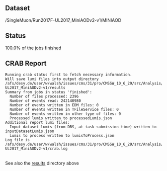 ## Dataset 
/SingleMuon/Run2017F-UL2017_MiniAODv2-v1/MINIAOD
## Status 
100.0% of the jobs finished
## CRAB Report 
```
Running crab status first to fetch necessary information.
Will save lumi files into output directory /afs/desy.de/user/w/walsh/issues/cms/31/pro/CMSSW_10_6_29/src/Analysis/Ntuplizer/test/crab_projects_SingleMuon_UL2017/crab_SingleMuon_Run2017F-UL2017_MiniAODv2-v1/results
Summary from jobs in status 'finished':
  Number of files processed: 2396
  Number of events read: 242140980
  Number of events written in EDM files: 0
  Number of events written in TFileService files: 0
  Number of events written in other type of files: 0
  Processed lumis written to processedLumis.json
Additional report lumi files:
  Input dataset lumis (from DBS, at task submission time) written to inputDatasetLumis.json
  Lumis to process written to lumisToProcess.json
Log file is /afs/desy.de/user/w/walsh/issues/cms/31/pro/CMSSW_10_6_29/src/Analysis/Ntuplizer/test/crab_projects_SingleMuon_UL2017/crab_SingleMuon_Run2017F-UL2017_MiniAODv2-v1/crab.log
```
<br>See also the [results](results) directory above<br>

